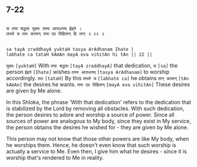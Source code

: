 ## 7-22


```shloka-sa

स तया श्रद्धया युक्तः तस्य आराधनम् ईहते ।
लभते च ततः कामान् मया एव विहितान् हि तान् ॥ २२ ॥

```
```shloka-sa-hk

sa tayA zraddhayA yuktaH tasya ArAdhanam Ihate |
labhate ca tataH kAmAn mayA eva vihitAn hi tAn || 22 ||

```
`युक्तः` `[yuktaH]` With `तया श्रद्धया` `[tayA zraddhayA]` that dedication, `स` `[sa]` the person `ईहते` `[Ihate]` wishes `तस्य आराधनम्` `[tasya ArAdhanam]` to worship accordingly. `ततः` `[tataH]` By this `लभते च` `[labhate ca]` he obtains `तान् कामान्` `[tAn kAmAn]` the desires he wants. `मया एव विहितान्` `[mayA eva vihitAn]` These desires are given by Me alone.

In this Shloka, the phrase 'With that dedication' refers to the dedication that is stabilized by the Lord by removing all obstacles. With such dedication, the person desires to adore and worship a source of power. Since all sources of power are analogous to My body, since they exist in My service, the person obtains the desires he wished for - they are given by Me alone.




This person may not know that those other powers are like My body, when he worships them. Hence, he doesn't even know that such worship is actually a service to Me. Even then, I give him what he desires - since it is worship that's rendered to Me in reality.


